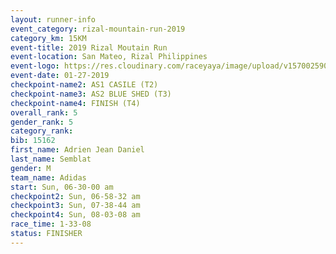```yaml
---
layout: runner-info 
event_category: rizal-mountain-run-2019 
category_km: 15KM 
event-title: 2019 Rizal Moutain Run 
event-location: San Mateo, Rizal Philippines 
event-logo: https://res.cloudinary.com/raceyaya/image/upload/v1570025909/logo/rizal-mountain_gkfete.jpg 
event-date: 01-27-2019 
checkpoint-name2: AS1 CASILE (T2) 
checkpoint-name3: AS2 BLUE SHED (T3) 
checkpoint-name4: FINISH (T4) 
overall_rank: 5
gender_rank: 5
category_rank: 
bib: 15162
first_name: Adrien Jean Daniel
last_name: Semblat
gender: M
team_name: Adidas
start: Sun, 06-30-00 am
checkpoint2: Sun, 06-58-32 am
checkpoint3: Sun, 07-38-44 am
checkpoint4: Sun, 08-03-08 am
race_time: 1-33-08
status: FINISHER
---
```

